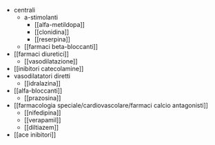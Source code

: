 - centrali
	- a-stimolanti
		- [[alfa-metildopa]]
		- [[clonidina]]
		- [[reserpina]]
	- [[farmaci beta-bloccanti]]
- [[farmaci diuretici]]
	- [[vasodilatazione]]
- [[inibitori catecolamine]]
- vasodilatatori diretti
	- [[idralazina]]
- [[alfa-bloccanti]]
	- [[prazosina]]
- [[farmacologia speciale/cardiovascolare/farmaci calcio antagonisti]]
	- [[nifedipina]]
	- [[verapamil]]
	- [[diltiazem]]
- [[ace inibitori]]